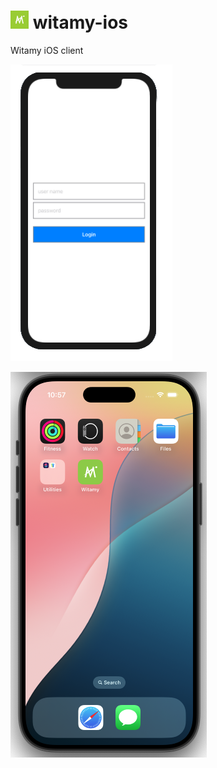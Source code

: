 # ![logo](/src/Witamy/Assets.xcassets/AppIcon.appiconset/M%20logo@29.png)  witamy-ios
Witamy iOS client 

![Login screen](/img/login.png) 

![logo](/img/app-on-iphone.png)